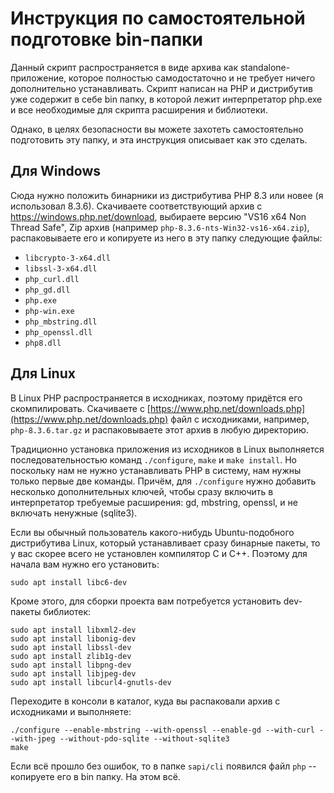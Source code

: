 Инструкция по самостоятельной подготовке bin-папки
==================================================

Данный скрипт распространяется в виде архива как standalone-приложение, которое полностью самодостаточно и не требует
ничего дополнительно устанавливать. Скрипт написан на PHP и дистрибутив уже содержит в себе bin папку, в которой лежит
интерпретатор php.exe и все необходимые для скрипта расширения и библиотеки.

Однако, в целях безопасности вы можете захотеть самостоятельно подготовить эту папку, и эта инструкция описывает как
это сделать.

Для Windows
-----------
Сюда нужно положить бинарники из дистрибутива PHP 8.3 или новее (я использовал 8.3.6). Скачиваете соответствующий архив
с https://windows.php.net/download, выбираете версию "VS16 x64 Non Thread Safe", Zip архив (например
`php-8.3.6-nts-Win32-vs16-x64.zip`), распаковываете его и копируете из него в эту папку следующие файлы:

 * `libcrypto-3-x64.dll`
 * `libssl-3-x64.dll`
 * `php_curl.dll`
 * `php_gd.dll`
 * `php.exe`
 * `php-win.exe`
 * `php_mbstring.dll`
 * `php_openssl.dll`
 * `php8.dll`


Для Linux
---------
В Linux PHP распространяется в исходниках, поэтому придётся его скомпилировать. Скачиваете с
[https://www.php.net/downloads.php](https://www.php.net/downloads.php) файл с исходниками, например, `php-8.3.6.tar.gz`
и распаковываете этот архив в любую директорию.

Традиционно установка приложения из исходников в Linux выполняется последовательностью команд `./configure`, `make` и
`make install`. Но поскольку нам не нужно устанавливать PHP в систему, нам нужны только первые две команды. Причём, для
`./configure` нужно добавить несколько дополнительных ключей, чтобы сразу включить в интерпретатор требуемые
расширения: gd, mbstring, openssl, и не включать ненужные (sqlite3).

Если вы обычный пользователь какого-нибудь Ubuntu-подобного дистрибутива Linux, который устанавливает сразу бинарные
пакеты, то у вас скорее всего не установлен компилятор C и C++. Поэтому для начала вам нужно его установить:

```
sudo apt install libc6-dev
```

Кроме этого, для сборки проекта вам потребуется установить dev-пакеты библиотек:

```
sudo apt install libxml2-dev
sudo apt install libonig-dev
sudo apt install libssl-dev
sudo apt install zlib1g-dev
sudo apt install libpng-dev
sudo apt install libjpeg-dev
sudo apt install libcurl4-gnutls-dev
```

Переходите в консоли в каталог, куда вы распаковали архив с исходниками и выполняете:

```
./configure --enable-mbstring --with-openssl --enable-gd --with-curl --with-jpeg --without-pdo-sqlite --without-sqlite3
make
```

Если всё прошло без ошибок, то в папке `sapi/cli` появился файл `php` -- копируете его в bin папку. На этом всё.
